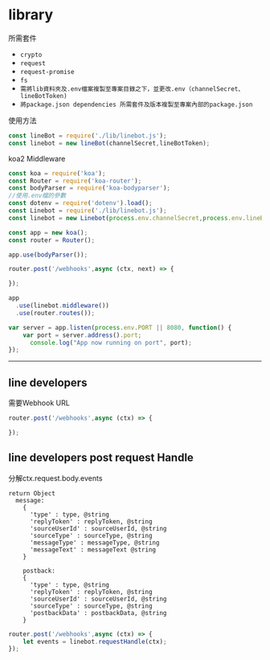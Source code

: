 # library

所需套件
* ``crypto``
* ``request``
* ``request-promise``
* ``fs``
* ``需將lib資料夾及.env檔案複製至專案目錄之下，並更改.env（channelSecret、lineBotToken)``
* ``將package.json dependencies 所需套件及版本複製至專案內部的package.json``

使用方法
``` javascript
const lineBot = require('./lib/linebot.js');
const linebot = new lineBot(channelSecret,lineBotToken);
```

koa2 Middleware
``` javascript
const koa = require('koa');
const Router = require('koa-router');
const bodyParser = require('koa-bodyparser');
//使用.env檔的參數
const dotenv = require('dotenv').load();
const Linebot = require('./lib/linebot.js');
const linebot = new Linebot(process.env.channelSecret,process.env.lineBotToken);

const app = new koa();
const router = Router();

app.use(bodyParser());

router.post('/webhooks',async (ctx, next) => {

});

app
  .use(linebot.middleware())
  .use(router.routes());

var server = app.listen(process.env.PORT || 8080, function() {
    var port = server.address().port;
      console.log("App now running on port", port);
});
```
***
## line developers
需要Webhook URL
``` javascript
router.post('/webhooks',async (ctx) => {

});
```
## line developers post request Handle
分解ctx.request.body.events
```
return Object
  message:
    {
      'type' : type, @string
      'replyToken' : replyToken, @string
      'sourceUserId' : sourceUserId, @string
      'sourceType' : sourceType, @string
      'messageType' : messageType, @string
      'messageText' : messageText @string
    }

    postback:
    {
      'type' : type, @string
      'replyToken' : replyToken, @string
      'sourceUserId' : sourceUserId, @string
      'sourceType' : sourceType, @string
      'postbackData' : postbackData, @string
    }
```
``` javascript
router.post('/webhooks',async (ctx) => {
    let events = linebot.requestHandle(ctx);
});
```
